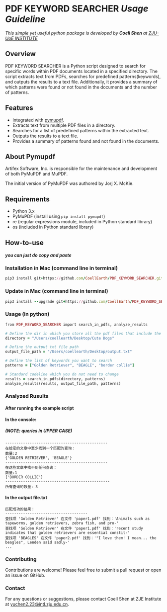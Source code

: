 # PDF KEYWORD SEARCHER _Usage Guideline_
_This simple yet useful python package is developed by **Coell Shen** at [ZJU-UoE INSTITUTE](https://zje.zju.edu.cn/)_
## Overview
PDF KEYWORD SEARCHER is a Python script designed to search for specific words within PDF documents located in a specified directory. The script extracts text from PDFs, searches for predefined patterns(keywords), and outputs the results to a text file. Additionally, it provides a summary of which patterns were found or not found in the documents and the number of patterns.
## Features
- Integrated with [pymupdf](https://github.com/pymupdf/PyMuPDF).
- Extracts text from multiple PDF files in a directory.
- Searches for a list of predefined patterns within the extracted text.
- Outputs the results to a text file.
- Provides a summary of patterns found and not found in the documents.
## About Pymupdf
Artifex Software, Inc. is responsible for the maintenance and development of both PyMuPDF and MuPDF. 

The initial version of PyMuPDF was authored by Jorj X. McKie.
## Requirements
- Python 3.x
- PyMuPDF (install using `pip install pymupdf`)
- re (regular expressions module, included in Python standard library)
- os (included in Python standard library)
## How-to-use
#### _you can just do copy and paste_
### Installation in Mac (command line in terminal)
```ruby
pip3 install git+https://github.com/CoellEarth/PDF_KEYWORD_SEARCHER.git
```
### Update in Mac (command line in terminal)
```ruby
pip3 install --upgrade git+https://github.com/CoellEarth/PDF_KEYWORD_SEARCHER.git
```
### Usage (in python)
```ruby
from PDF_KEYWORD_SEARCHER import search_in_pdfs, analyze_results

# Define the dir in which you store all the pdf files that include the keywords of interest
directory = "/Users/coellearth/Desktop/Cute Dogs"

# Define the output txt file path
output_file_path = "/Users/coellearth/Desktop/output.txt"

# Define the list of keywords you want to search
patterns = ["Golden Retriever", "BEAGLE", "border collie"]

# Standard codeline which you do not need to change
results = search_in_pdfs(directory, patterns)
analyze_results(results, output_file_path, patterns)
```
### Analyzed Rusults
#### After running the example script
#### In the console: 
##### _(NOTE: queries in UPPER CASE)_
```
----------------------------------------------
在给定的文章中至少找到一个匹配的查询：
数量:2
{'GOLDEN RETRIEVER', 'BEAGLE'}
----------------------------------------------
在这些文章中找不到任何查询：
数量:1
{'BORDER COLLIE'}
-----------------------------------------------
所有查询的数量: 3
```
#### In the output file.txt
```
匹配成功的结果：
-------------------------------------
查找项 'Golden Retriever' 在文件 'paper1.pdf' 找到：'Animals such as tapeworms, golden retrievers, zebra fish, and pro-' 
查找项 'Golden Retriever' 在文件 'paper1.pdf' 找到：'recent study indicates that golden retrievers are essential constit-' 
查找项 'BEAGLES' 在文件 'paper2.pdf' 找到：'"I love them! I mean... the beagles", Lenden said sadly-' 
...
```
### Contributing
Contributions are welcome! Please feel free to submit a pull request or open an issue on GitHub.

### Contact
For any questions or suggestions, please contact Coell Shen at ZJE Institute at yuchen2.23@intl.zju.edu.cn.

